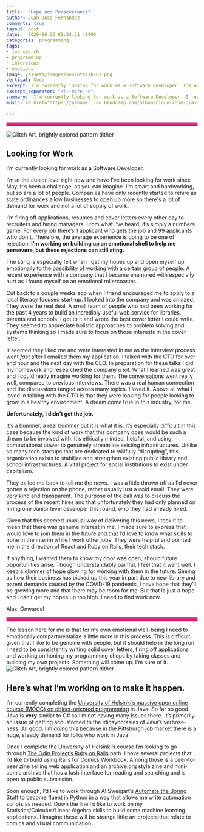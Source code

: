 ```yaml
---
title:  "Hope and Perseverance"
author: Juan Jose Fernandez
comments: true
layout: post
date:   2020-06-26 01:34:51 -0400
categories: programming
tags:
- job search
- programming
- interviews
- emotions
image: /assets/images/neurotrash-02.png
vertical: Code
excerpt: I’m currently looking for work as a Software Developer. I’m at the Junior level right now and have I’ve been looking for work since May. It’s been a challenge, as you can imagine. I’m smart and hardworking, but so are a lot of people. Companies have only recently started to rehire as state ordinances allow businesses to open up more so there's a lot of demand for work and not a lot of supply of work.
excerpt_separator: "<!--more-->"
summary:  I’m currently looking for work as a Software Developer. I recently had a roller coaster of an experience.
music: <a href="https://panamerican.bandcamp.com/album/cloud-room-glass-room">Pan-American - The Cloud Room </a>

---
```

<style>
.bar{
    height: 10px;
    background: #bc4e9c;  /* fallback for old browsers */
    background: -webkit-linear-gradient(to top, #f80759, #bc4e9c);  /* Chrome 10-25, Safari 5.1-6 */
    background: linear-gradient(to top, #f80759, #bc4e9c); /* W3C, IE 10+/ Edge, Firefox 16+, Chrome 26+, Opera 12+, Safari 7+ */
    }
</style>

<!-- Divider -->
<div class="bar"></div>

<!--more-->
<!-- code for images -->
![Glitch Art, brightly colored pattern dither](https://www.juanjosefernandez.com/assets/images/neurotrash-01.png)

## Looking for Work ##
I’m currently looking for work as a Software Developer. 

I’m at the Junior level right now and have I’ve been looking for work since May. It’s been a challenge, as you can imagine. I’m smart and hardworking, but so are a lot of people. Companies have only recently started to rehire as state ordinances allow businesses to open up more so there's a lot of demand for work and not a lot of supply of work.

 I’m firing off applications, resumes and cover letters every other day to recruiters and hiring managers. From what I’ve heard, it’s simply a numbers game. For every job there’s 1 applicant who gets the job and 99 applicants who don't. Therefore, the average experience is going to be one of rejection. **I’m working on building up an emotional shell to help me persevere, but these rejections can still sting.**

The sting is especially felt when I get my hopes up and open myself up emotionally to the possibility of working with a certain group of people. A recent experience with a company that I became enamored with especially hurt as I found myself on an emotional rollercoaster. 

Cut back to a couple weeks ago when I friend encouraged me to apply to a local literacy focused start-up. I looked into the company and was amazed. They were the real deal. A small team of people who had been working for the past 4 years to build an incredibly useful web service for libraries, parents and schools. I got to it and wrote the best cover letter I could write. They seemed to appreciate holistic approaches to problem solving and systems thinking so I made sure to focus on those interests in the cover letter.

It seemed they liked me and were interested in me as the interview process went *fast* after I emailed them my application. I talked with the CTO for over and hour and the next day with the CEO. In preparation for these talks I did my homework and researched the company *a lot*. What I learned was great and I could really imagine working for them. The conversations went really well, compared to previous interviews. There was a real human connection and the discussions ranged across many topics. I loved it. Above all what I loved in talking with the CTO is that they were looking for people looking to grow in a healthy environment. A dream come true in this industry, for me.

**Unfortunately, I didn’t get the job.**

It’s a bummer, a real bummer but it is what it is. It’s especially difficult in this case because the kind of work that this company does would be such a dream to be involved with. It’s ethically minded, helpful, and using computational power to genuinely streamline existing infrastructures. Unlike so many tech startups that are dedicated to willfully “disrupting”, this organization exists to stabilize and strengthen existing public library and school infrastructures. A vital project for social institutions to exist under capitalism.

They called me back to tell me the news. I was a little thrown off as I'd never gotten a rejection on the phone, rather usually just a cold email. They were very kind and transparent. The purpose of the call was to discuss the process of the recent hires and that unfortunately they had only planned on hiring one Junior level developer this round, who they had already hired. 

Given that this seemed unusual way of delivering this news, I took it to mean that there was genuine interest in me. I made sure to express that I would love to join them in the future and that I’d love to know what skills to hone in the interim while I work other jobs. They were helpful and pointed me in the direction of React and Ruby on Rails, their tech stack. 

If anything, I wanted them to know my door was open, should future opportunities arise. Though understandably painful, I feel that it went well. I keep a glimmer of hope glowing for working with them in the future. Seeing as how their business has picked up this year in part due to new library and parent demands caused by the COVID-19 pandemic, I have hope that they’ll be growing more and that there may be room for me. But that is just a hope and I can’t get my hopes up too high. I need to find work now.

Alas. Onwards!
<div class="bar"></div>

The lesson here for me is that for my own emotional well-being I need to emotionally compartmentalize a little more in this process. This is difficult given that I like to be genuine with people, but it should help in the long run. I need to be consistently writing solid cover letters, firing off applications and working on honing my programming chops by taking classes and building my own projects. Something will come up. I'm sure of it.
![Glitch Art, brightly colored pattern dither](https://www.juanjosefernandez.com/assets/images/neurotrash-02.png)
## Here’s what I’m working on to make it happen. ##
I’m currently completing the [University of Helsinki’s massive open online course (MOOC) on object-oriented programming](https://java-programming.mooc.fi/) in Java. So far so good. Java is **very** similar to C# so I’m not having many issues there. It’s primarily an issue of getting accustomed to the idiosyncrasies of Java’s verbose-ness. All good. I’m doing this because in the Pittsburgh job market there is a huge, steady demand for folks who work in Java.

Once I complete the University of Helsinki’s course I’m looking to go through [The Odin Project’s Ruby on Rails](https://www.theodinproject.com/courses/ruby-on-rails) path. I have several projects that I’d like to build using Rails for Comics Workbook. Among those is a peer-to-peer zine selling web application and an archive.org style zine and mini-comic archive that has a lush interface for reading and searching and is open to public submission.

Soon enough, I’d like to work through Al Sweigart’s [Automate the Boring Stuff](https://automatetheboringstuff.com/) to become fluent in Python in a way that allows me write automation scripts as needed. Down the line I’d like to work on my Statistics/Calculus/Linear Algebra skills to build some machine learning applications. I imagine these will be strange little art projects that relate to comics and visual communication.



